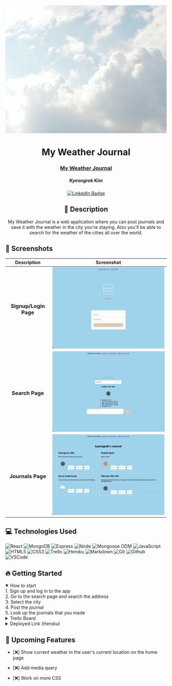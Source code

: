 <div id="header" align="center">

  <img src="public/img/weather.jpg" width="800" height="400">

</div>

  <div id="description" align="center">

# My Weather Journal

### [My Weather Journal](https://my-weather-journal-d8f61c68cad0.herokuapp.com/)

##### Kyeongrok Kim

[![LinkedIn Badge](https://img.shields.io/badge/-@Kyeongrok-blue?style=flat&logo=Linkedin&logoColor=black)](https://www.linkedin.com/in/kyeongrok-kim-dev/)

## :pencil: Description

My Weather Journal is a web application where you can post journals and save it with the weather in the city you're staying. Also you'll be able to search for the weather of the cities all over the world.

  </div>

## :camera_flash: Screenshots

|              Description              | Screenshot                                       |
| :-----------------------------------: | ------------------------------------------------ |
|      <h3>Signup/Login Page</h3>       | <img src="public/img/login.png" width="700"/>    |
|  <h3 align="center">Search Page</h3>  | <img src="public/img/search.png" width="700"/>   |
| <h3 align="center">Journals Page</h3> | <img src="public/img/journals.png" width="700"/> |

## :computer: Technologies Used

![React](https://img.shields.io/badge/-React-05122A?style=flat&logo=react)
![MongoDB](https://img.shields.io/badge/-MongoDB-05122A?style=flat&logo=mongodb)
![Express](https://img.shields.io/badge/-Express-05122A?style=flat&logo=express)
![Node](https://img.shields.io/badge/-Node.js-05122A?style=flat&logo=node.js)
![Mongoose ODM](https://img.shields.io/badge/-Mongoose_ODM-05122A?style=flat&logo=mongodb)
![JavaScript](https://img.shields.io/badge/-JavaScript-05122A?style=flat&logo=javascript)
![HTML5](https://img.shields.io/badge/-HTML5-05122A?style=flat&logo=html5)
![CSS3](https://img.shields.io/badge/-CSS-05122A?style=flat&logo=css3)
![Trello](https://img.shields.io/badge/-Trello-05122A?style=flat&logo=trello)
![Heroku](https://img.shields.io/badge/-Heroku-05122A?style=flat&logo=heroku)
![Markdown](https://img.shields.io/badge/-Markdown-05122A?style=flat&logo=markdown)
![Git](https://img.shields.io/badge/-Git-05122A?style=flat&logo=git)
![Github](https://img.shields.io/badge/-GitHub-05122A?style=flat&logo=github)
![VSCode](https://img.shields.io/badge/-VS_Code-05122A?style=flat&logo=visualstudio)

## :fire: Getting Started

<details open>
  <summary> How to start </summary>
    1. Sign up and log in to the app<br>
    2. Go to the search page and search the address<br>
    3. Select the city<br>
    4. Post the journal<br>
    5. Look up the journals that you made
</details>

<details>
  <summary> Trello Board </summary>
  <a href="https://trello.com/b/meCtfzNV/project4"
    > https://trello.com/b/meCtfzNV/project4 </a
  >
</details>

<details>
  <summary> Deployed Link (Heroku) </summary>
  <a href="https://my-weather-journal-d8f61c68cad0.herokuapp.com/"
    > https://my-weather-journal-d8f61c68cad0.herokuapp.com/ </a
  >
</details>

## :satellite: Upcoming Features

-   [:x:] Show current weather in the user's current location on the home page

-   [:x:] Add media query

-   [:x:] Work on more CSS
